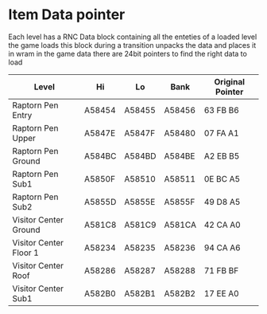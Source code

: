 # Item Data pointer

Each level has a RNC Data block containing all the enteties of a loaded level 
the game loads this block during a transition unpacks the data and places it in wram
in the game data there are 24bit pointers to find the right data to load

| Level | Hi | Lo | Bank | Original Pointer |
|-------|----|----|------|------------------|
| Raptorn Pen Entry | A58454 | A58455 | A58456 | 63 FB B6 |
| Raptorn Pen Upper | A5847E | A5847F | A58480 | 07 FA A1 |
| Raptorn Pen Ground | A584BC | A584BD | A584BE | A2 EB B5 |
| Raptorn Pen Sub1 | A5850F | A58510 | A58511 | 0E BC A5 |
| Raptorn Pen Sub2 | A5855D | A5855E | A5855F | 49 D8 A5 |
| Visitor Center Ground | A581C8 | A581C9 | A581CA | 42 CA A0 |
| Visitor Center Floor 1 | A58234 | A58235 | A58236 | 94 CA A6 |
| Visitor Center Roof | A58286 | A58287 | A58288 | 71 FB BF |
| Visitor Center Sub1 | A582B0 | A582B1 | A582B2 | 17 EE A0 |
